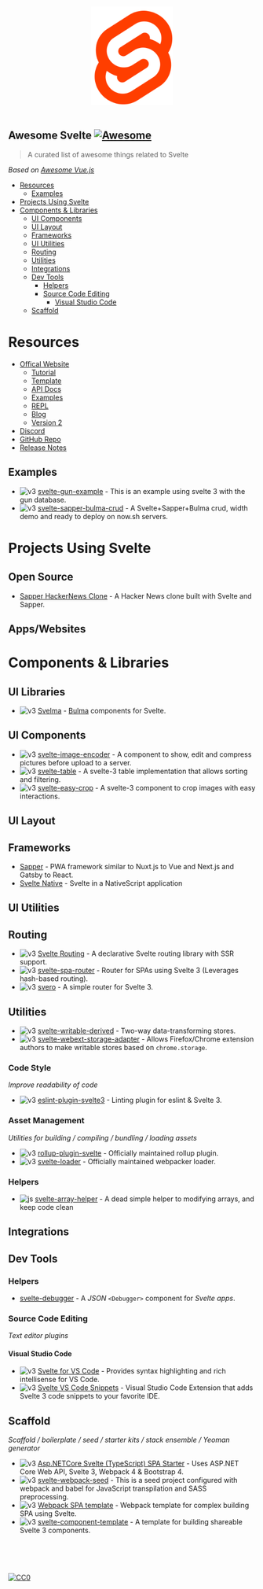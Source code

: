 <p align="center">
  <br>
  <img height="200" src="./logo.svg" alt="logo of vue-awesome repository">
  <br>
  <br>
</p>

## Awesome Svelte [![Awesome](https://cdn.rawgit.com/sindresorhus/awesome/d7305f38d29fed78fa85652e3a63e154dd8e8829/media/badge.svg)](https://github.com/sindresorhus/awesome)

> A curated list of awesome things related to Svelte

*Based on [Awesome Vue.js](https://github.com/vuejs/awesome-vue)*

- [Resources](#resources)
  - [Examples](#examples)
- [Projects Using Svelte](#projects-using-svelte)
- [Components & Libraries](#components--libraries)
  - [UI Components](#ui-components)
  - [UI Layout](#ui-layout)
  - [Frameworks](#frameworks)
  - [UI Utilities](#ui-utilities)
  - [Routing](#routing)
  - [Utilities](#utilities)
  - [Integrations](#integrations)
  - [Dev Tools](#dev-tools)
    - [Helpers](#helpers)
    - [Source Code Editing](#source-code-editing)
      - [Visual Studio Code](#visual-studio-code)
  - [Scaffold](#scaffold)





# Resources

- [Offical Website](https://svelte.dev/)
  - [Tutorial](https://svelte.dev/tutorial)
  - [Template](https://github.com/sveltejs/template)
  - [API Docs](https://svelte.dev/docs)
  - [Examples](https://svelte.dev/examples)
  - [REPL](https://svelte.dev/repl)
  - [Blog](https://svelte.dev/blog)
  - [Version 2](https://v2.svelte.dev)
- [Discord](https://discord.gg/yy75DKs)
- [GitHub Repo](https://github.com/sveltejs/svelte)
- [Release Notes](https://github.com/sveltejs/svelte/blob/master/CHANGELOG.md)

## Examples

- ![v3] [svelte-gun-example](https://github.com/ak5/svelte-gun-example) - This is an example using svelte 3 with the gun database.
- ![v3] [svelte-sapper-bulma-crud](https://github.com/danielschmitz/svelte-sapper-bulma-crud) - A Svelte+Sapper+Bulma crud, width demo and ready to deploy on now.sh servers.


# Projects Using Svelte

## Open Source
- [Sapper HackerNews Clone](https://github.com/sveltejs/hn.svelte.dev#readme) - A Hacker News clone built with Svelte and Sapper.

## Apps/Websites



# Components & Libraries

## UI Libraries

- ![v3] [Svelma](https://github.com/c0bra/svelma) - [Bulma](https://bulma.io) components for Svelte.

## UI Components

- ![v3] [svelte-image-encoder](https://github.com/saabi/svelte-image-encoder) - A component to show, edit and compress pictures before upload to a server.
- ![v3] [svelte-table](https://github.com/dasDaniel/svelte-table) - A svelte-3 table implementation that allows sorting and filtering.
- ![v3] [svelte-easy-crop](https://github.com/ValentinH/svelte-easy-crop) - A svelte-3 component to crop images with easy interactions.

## UI Layout

## Frameworks

- [Sapper](https://sapper.svelte.technology/) - PWA framework similar to Nuxt.js to Vue and Next.js and Gatsby to React.
- [Svelte Native](https://github.com/halfnelson/svelte-native) - Svelte in a NativeScript application

## UI Utilities

## Routing
- ![v3] [Svelte Routing](https://github.com/EmilTholin/svelte-routing) - A declarative Svelte routing library with SSR support.
- ![v3] [svelte-spa-router](https://github.com/ItalyPaleAle/svelte-spa-router) - Router for SPAs using Svelte 3 (Leverages hash-based routing).
- ![v3] [svero](https://github.com/kazzkiq/svero) - A simple router for Svelte 3.

## Utilities

- ![v3] [svelte-writable-derived](https://github.com/PikadudeNo1/svelte-writable-derived) - Two-way data-transforming stores.
- ![v3] [svelte-webext-storage-adapter](https://github.com/PikadudeNo1/svelte-webext-storage-adapter) - Allows Firefox/Chrome extension authors to make writable stores based on `chrome.storage`.

### Code Style

*Improve readability of code*

- ![v3] [eslint-plugin-svelte3](https://github.com/sveltejs/eslint-plugin-svelte3) - Linting plugin for eslint & Svelte 3.

### Asset Management

*Utilities for building / compiling / bundling / loading assets*

- ![v3] [rollup-plugin-svelte](https://github.com/rollup/rollup-plugin-svelte) - Officially maintained rollup plugin.
- ![v3] [svelte-loader](https://github.com/sveltejs/svelte-loader) - Officially maintained webpacker loader.

### Helpers
- ![js] [svelte-array-helper](https://github.com/dasmikko/svelte-array-helper) - A dead simple helper to modifying arrays, and keep code clean

## Integrations

## Dev Tools

### Helpers

- [svelte-debugger](https://npm.im/svelte-debugger) - A _JSON_ `<Debugger>` component for _Svelte apps_.

### Source Code Editing

*Text editor plugins*

#### Visual Studio Code

- ![v3] [Svelte for VS Code](https://github.com/UnwrittenFun/svelte-vscode) - Provides syntax highlighting and rich intellisense for VS Code.
- ![v3] [Svelte VS Code Snippets](https://github.com/fivethree-team/vscode-svelte-snippets) - Visual Studio Code Extension that adds Svelte 3 code snippets to your favorite IDE.

## Scaffold

*Scaffold / boilerplate / seed / starter kits / stack ensemble / Yeoman generator*

- ![v3] [Asp.NETCore Svelte (TypeScript) SPA Starter](https://github.com/Kiho/aspnetcore-svelte-starter) - Uses ASP.NET Core Web API, Svelte 3, Webpack 4 & Bootstrap 4.
- ![v3] [svelte-webpack-seed](https://github.com/sam-blackfly/svelte-webpack-seed) - This is a seed project configured with webpack and babel for JavaScript transpilation and SASS preprocessing.
- ![v3] [Webpack SPA template](https://github.com/theartkod/webpack_svelte) - Webpack template for complex building SPA using Svelte.
- ![v3] [svelte-component-template](https://github.com/YogliB/svelte-component-template) - A template for building shareable Svelte 3 components.

[v2]: https://img.shields.io/badge/-v2-yellow.svg "Version 2"
[v3]: https://img.shields.io/badge/-v3-brightgreen.svg "Version 3"
[js]: https://img.shields.io/badge/-js-lightgrey.svg "Vanilla Javascript"

<br/>
<br/>
<br/>

[![CC0](https://i.creativecommons.org/p/zero/1.0/88x31.png)](https://creativecommons.org/publicdomain/zero/1.0/)
